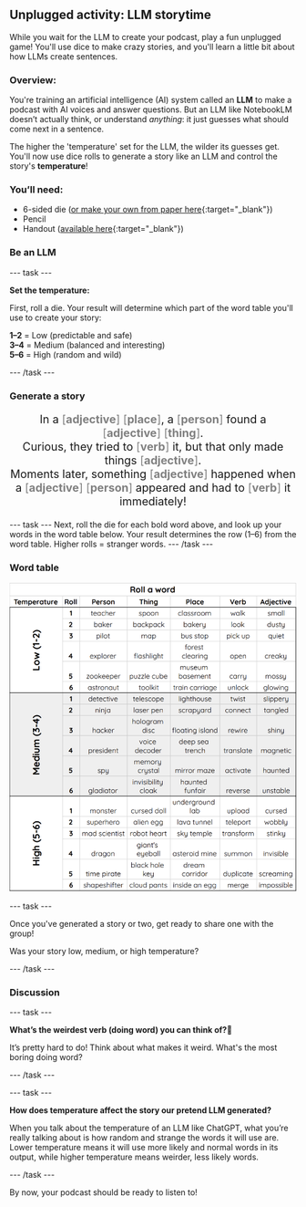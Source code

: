 ## Unplugged activity: LLM storytime

While you wait for the LLM to create your podcast, play a fun unplugged game! You'll use dice to make crazy stories, and you'll learn a little bit about how LLMs create sentences.

### Overview:

You're training an artificial intelligence (AI) system called an **LLM** to make a podcast with AI voices and answer questions. But an LLM like NotebookLM doesn’t actually think, or understand *anything*: it just guesses what should come next in a sentence.

The higher the 'temperature' set for the LLM, the wilder its guesses get. You'll now use dice rolls to generate a story like an LLM and control the story's **temperature**!

### You’ll need:
- 6-sided die ([or make your own from paper here](resources/dice.pdf){:target="_blank"})
- Pencil
- Handout ([available here](resources/LLMStorytime_creator.pdf){:target="_blank"})

### Be an LLM

--- task ---

**Set the temperature:**

First, roll a die. Your result will determine which part of the word table you'll use to create your story:

**1–2** \= Low (predictable and safe)  
**3–4** \= Medium (balanced and interesting)  
**5–6** \= High (random and wild)

--- /task ---

### Generate a story

<p style="font-size: 1.4em; text-align: center;">
  In a <span style="color: grey;">[<strong>adjective</strong>]</span> <span style="color: grey;">[<strong>place</strong>]</span>, 
  a <span style="color: grey;">[<strong>person</strong>]</span> found a 
  <span style="color: grey;">[<strong>adjective</strong>]</span> <span style="color: grey;">[<strong>thing</strong>]</span>.<br>
  Curious, they tried to <span style="color: grey;">[<strong>verb</strong>]</span> it, 
  but that only made things <span style="color: grey;">[<strong>adjective</strong>]</span>.<br>
  Moments later, something <span style="color: grey;">[<strong>adjective</strong>]</span> happened 
  when a <span style="color: grey;">[<strong>adjective</strong>]</span> <span style="color: grey;">[<strong>person</strong>]</span> 
  appeared and had to <span style="color: grey;">[<strong>verb</strong>]</span> it immediately!
</p>

--- task ---
Next, roll the die for each bold word above, and look up your words in the word table below. 
Your result determines the row (1–6) from the word table. Higher rolls \= stranger words.
--- /task ---

###  Word table

![Table with dice rolls that generate a person, thing, place, verb, and adjective, grouped by temperature: low, medium, and high](images/word_table.png)


--- task ---

Once you've generated a story or two, get ready to share one with the group!

Was your story low, medium, or high temperature?

--- /task ---

### Discussion

--- task ---

**What’s the weirdest verb (doing word) you can think of?🤔**

It’s pretty hard to do! Think about what makes it weird. 
What's the most boring doing word?

--- /task ---

--- task ---

**How does temperature affect the story our pretend LLM generated?** 

When you talk about the temperature of an LLM like ChatGPT, what you’re really talking about is how random and strange the words it will use are. Lower temperature means it will use more likely and normal words in its output, while higher temperature means weirder, less likely words.

--- /task ---

By now, your podcast should be ready to listen to! 
